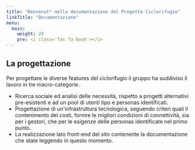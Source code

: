 ```yaml
---
title: "Benvenut* nella documentazione del Progetto Ciclorifugio"
linkTitle: "Documentazione"
menu:
  main:
    weight: 20
    pre: <i class='fas fa-book'></i>
---
```

## La progettazione
Per progettare le diverse features del ciclorifugio il gruppo ha suddiviso il lavoro in tre macro-categorie.
* Ricerca sociale ed analisi delle necessità, rispetto a progetti alternativi pre-esistenti e ad un pool di utenti tipo e personas identificati.
* Progettazione di un'infrastruttura tecnologica, seguendo criteri quali il contenimento dei costi, fornire le migliori condizioni di connettività, sia per i gestori, che per le esigenze delle personas identificate nel primo punto.
* La realizzazione lato front-end del sito contenente la documentazione che state leggendo in questo momento.

